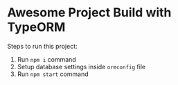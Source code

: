 # Awesome Project Build with TypeORM

Steps to run this project:

1. Run `npm i` command
2. Setup database settings inside `ormconfig` file
3. Run `npm start` command
